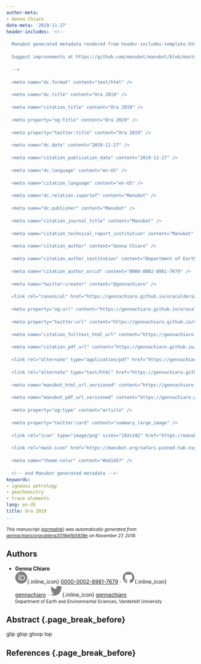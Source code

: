 ```yaml
---
author-meta:
- Genna Chiaro
date-meta: '2019-11-27'
header-includes: '<!--

  Manubot generated metadata rendered from header-includes-template.html.

  Suggest improvements at https://github.com/manubot/manubot/blob/master/manubot/process/header-includes-template.html

  -->

  <meta name="dc.format" content="text/html" />

  <meta name="dc.title" content="Ora 2019" />

  <meta name="citation_title" content="Ora 2019" />

  <meta property="og:title" content="Ora 2019" />

  <meta property="twitter:title" content="Ora 2019" />

  <meta name="dc.date" content="2019-11-27" />

  <meta name="citation_publication_date" content="2019-11-27" />

  <meta name="dc.language" content="en-US" />

  <meta name="citation_language" content="en-US" />

  <meta name="dc.relation.ispartof" content="Manubot" />

  <meta name="dc.publisher" content="Manubot" />

  <meta name="citation_journal_title" content="Manubot" />

  <meta name="citation_technical_report_institution" content="Manubot" />

  <meta name="citation_author" content="Genna Chiaro" />

  <meta name="citation_author_institution" content="Department of Earth and Environmental Sciences, Vanderbilt University" />

  <meta name="citation_author_orcid" content="0000-0002-8981-7679" />

  <meta name="twitter:creator" content="@gennachiaro" />

  <link rel="canonical" href="https://gennachiaro.github.io/oracaldera2019/" />

  <meta property="og:url" content="https://gennachiaro.github.io/oracaldera2019/" />

  <meta property="twitter:url" content="https://gennachiaro.github.io/oracaldera2019/" />

  <meta name="citation_fulltext_html_url" content="https://gennachiaro.github.io/oracaldera2019/" />

  <meta name="citation_pdf_url" content="https://gennachiaro.github.io/oracaldera2019/manuscript.pdf" />

  <link rel="alternate" type="application/pdf" href="https://gennachiaro.github.io/oracaldera2019/manuscript.pdf" />

  <link rel="alternate" type="text/html" href="https://gennachiaro.github.io/oracaldera2019/v/fb5939ec9a199d311356227d85752fef7e96a997/" />

  <meta name="manubot_html_url_versioned" content="https://gennachiaro.github.io/oracaldera2019/v/fb5939ec9a199d311356227d85752fef7e96a997/" />

  <meta name="manubot_pdf_url_versioned" content="https://gennachiaro.github.io/oracaldera2019/v/fb5939ec9a199d311356227d85752fef7e96a997/manuscript.pdf" />

  <meta property="og:type" content="article" />

  <meta property="twitter:card" content="summary_large_image" />

  <link rel="icon" type="image/png" sizes="192x192" href="https://manubot.org/favicon-192x192.png" />

  <link rel="mask-icon" href="https://manubot.org/safari-pinned-tab.svg" color="#ad1457" />

  <meta name="theme-color" content="#ad1457" />

  <!-- end Manubot generated metadata -->'
keywords:
- igneous petrology
- geochemistry
- trace elements
lang: en-US
title: Ora 2019
...
```







<small><em>
This manuscript
([permalink](https://gennachiaro.github.io/oracaldera2019/v/fb5939ec9a199d311356227d85752fef7e96a997/))
was automatically generated
from [gennachiaro/oracaldera2019@fb5939e](https://github.com/gennachiaro/oracaldera2019/tree/fb5939ec9a199d311356227d85752fef7e96a997)
on November 27, 2019.
</em></small>

## Authors



+ **Genna Chiaro**<br>
    ![ORCID icon](images/orcid.svg){.inline_icon}
    [0000-0002-8981-7679](https://orcid.org/0000-0002-8981-7679)
    · ![GitHub icon](images/github.svg){.inline_icon}
    [gennachiaro](https://github.com/gennachiaro)
    · ![Twitter icon](images/twitter.svg){.inline_icon}
    [gennachiaro](https://twitter.com/gennachiaro)<br>
  <small>
     Department of Earth and Environmental Sciences, Vanderbilt University
  </small>



## Abstract {.page_break_before}


glip glop
gloop lop 


## References {.page_break_before}

<!-- Explicitly insert bibliography here -->
<div id="refs"></div>
